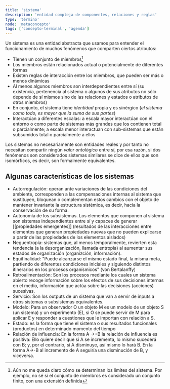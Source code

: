 ```yaml
---
title: 'sistema'
description: 'entidad compleja de componentes, relaciones y reglas'
type: 'término'
node: 'metaconcepto'
tags: ['concepto-terminal', 'agenda']
---
```



Un sistema es una entidad abstracta que usamos para entender el funcionamiento de muchos fenómenos que comparten ciertos atributos:

- Tienen un conjunto de miembros[^1]
- Los miembros están relacionados actual o potencialmente de diferentes formas
- Existen reglas de interacción entre los miembros, que pueden ser más o menos dinámicas
- Al menos algunos miembros son interdependientes entre sí (su existencia, pertenencia al sistema o algunos de sus atributos no sólo depende de sí mismos sino de las relaciones y estados o atributos de otros miembros)
- En conjunto, el sistema tiene *identidad* propia y es sinérgico (*el sistema como todo, es mayor que la suma de sus partes*)
- Interactúan a diferentes escalas: a escala mayor interactúan con el entorno o como parte de sistemas más grandes que los contienen total o parcialmente; a escala menor interactúan con sub-sistemas que están subsumidos total o parcialmente a ellos

Los sistemas no necesariamente son entidades reales y por tanto no necesitan compartir ningún *valor ontológico* entre sí, por esa razón, si dos fenómenos son considerados sistemas similares se dice de ellos que son isomórficos, es decir, son formalmente equivalentes.

## Algunas características de los sistemas

- Autorregulación: operan ante variaciones de las condiciones del ambiente, corresponden a las compensaciones internas al sistema que sustituyen, bloquean o complementan estos cambios con el objeto de mantener invariante la estructura sistémica, es decir, hacia la conservación de su forma.
- Autonomía de los subsistemas. Los elementos que componen al sistema son sistemas independientes entre sí y capaces de generar [[propiedades emergentes]] (resultados de las interacciones entre elementos que generan propiedades nuevas que no pueden explicarse a partir de las propiedades de los elementos aislados)
- Neguentropía: sistemas que, al menos temporalmente, revierten esta tendencia (a la desorganización, llamada entropía) al aumentar sus estados de organización (organizción, información).
- Equifinalidad: "Puede alcanzarse el mismo estado final, la misma meta, partiendo de diferentes condiciones iniciales y siguiendo distintos itinerarios en los procesos organísmicos" (von Bertalanffy)
- Retroalimentación: Son los procesos mediante los cuales un sistema abierto recoge información sobre los efectos de sus decisiones internas en el medio, información que actúa sobre las decisiones (acciones) sucesivas.
- Servicio: Son los outputs de un sistema que van a servir de inputs a otros sistemas o subsistemas equivalentes.
- Modelo: Para un observador O un objeto M es un modelo de un objeto S (un sistema) y un experimento (E), si O se puede servir de M para aplicar E y responder a cuestiones que le importan con relación a S.
- Estado: es la forma que tiene el sistema o sus resultados funcionales (productos) en determinado momento del tiempo
- Relación de influencia: En la forma A →+B la relación de influencia es positiva: Ello quiere decir que si A se incrementa, lo mismo sucederá con B; y, por el contrario, si A disminuye, así mismo lo hará B. En la forma A→-B al incremento de A seguiría una disminución de B, y viceversa.

[^1]: Aún no me queda claro cómo se determinan los limites del sistema. Por ejemplo, no sé si el conjunto de miembros es considerado un conjunto finito, con una extensión definida